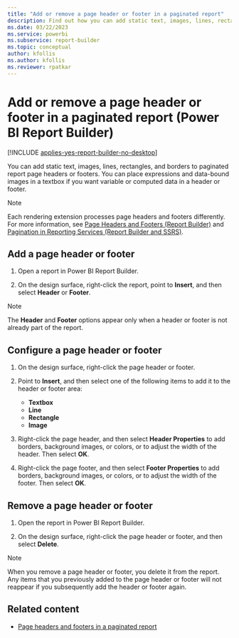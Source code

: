 ```yaml
---
title: "Add or remove a page header or footer in a paginated report"
description: Find out how you can add static text, images, lines, rectangles, and borders to paginated report page headers or footers in Power BI Report Builder.
ms.date: 03/22/2023
ms.service: powerbi
ms.subservice: report-builder
ms.topic: conceptual
author: kfollis
ms.author: kfollis
ms.reviewer: rpatkar
---
```


# Add or remove a page header or footer in a paginated report (Power BI Report Builder)

[!INCLUDE [applies-yes-report-builder-no-desktop](../../includes/applies-yes-report-builder-no-desktop.md)]

You can add static text, images, lines, rectangles, and borders to paginated report page headers or footers. You can place expressions and data-bound images in a textbox if you want variable or computed data in a header or footer.  
  
> [!NOTE]  
> Each rendering extension processes page headers and footers differently. For more information, see [Page Headers and Footers &#40;Report Builder)](./page-headers-footers-report-builder-service.md) and [Pagination in Reporting Services &#40;Report Builder  and SSRS&#41;](/sql/reporting-services/report-design/pagination-in-reporting-services-report-builder-and-ssrs).
  
## Add a page header or footer  
  
1. Open a report in Power BI Report Builder.  
  
1. On the design surface, right-click the report, point to **Insert**, and then select **Header** or **Footer**.  
  
> [!NOTE]  
> The **Header** and **Footer** options appear only when a header or footer is not already part of the report.  
  
## Configure a page header or footer  
  
1. On the design surface, right-click the page header or footer.  
  
1. Point to **Insert**, and then select one of the following items to add it to the header or footer area:  
  
    - **Textbox**
    - **Line**
    - **Rectangle**  
    - **Image**  
  
1. Right-click the page header, and then select **Header Properties** to add borders, background images, or colors, or to adjust the width of the header. Then select **OK**.  
  
1. Right-click the page footer, and then select **Footer Properties** to add borders, background images, or colors, or to adjust the width of the footer. Then select **OK**.  
  
## Remove a page header or footer  
  
1. Open the report in Power BI Report Builder.  
  
1. On the design surface, right-click the page header or footer, and then select **Delete**.  
  
> [!NOTE]  
> When you remove a page header or footer, you delete it from the report. Any items that you previously added to the page header or footer will not reappear if you subsequently add the header or footer again.  
  
## Related content

- [Page headers and footers in a paginated report](page-headers-footers-report-builder-service.md)  
  
  
